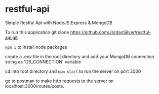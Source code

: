 # restful-api
Simple Restful Api with NodeJS Express &amp; MongoDB

To run this application 
git clone https://github.com/JordanSilver/restful-api.git

`npm i` to install node packages

create a .env file in the root directory and add your MongoDB connection string as 'DB_CONNECTION' variable

cd into root directory and `npm start` to run the server on port 3000 

go to postman to make http requests to the server on localhost:3000/routes/posts.


